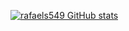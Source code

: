 [![rafaels549 GitHub stats](https://github-readme-stats.vercel.app/api?username=rafaels549)](https://github.com/rafaels549/github-readme-stats)






